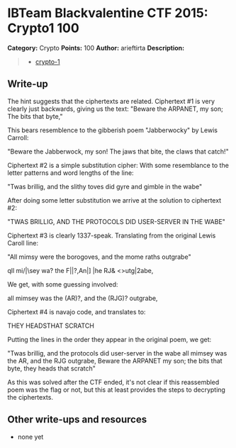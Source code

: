 # IBTeam Blackvalentine CTF 2015: Crypto1 100

**Category:** Crypto
**Points:** 100
**Author:** arieftirta
**Description:**

> * [crypto-1](crypto-1)

## Write-up

The hint suggests that the ciphertexts are related. Ciphertext #1 is very clearly just backwards, giving us the text:
"Beware the ARPANET, my son; The bits that byte,"

This bears resemblence to the gibberish poem "Jabberwocky" by Lewis Carroll:

"Beware the Jabberwock, my son! The jaws that bite, the claws that catch!"

Ciphertext #2 is a simple substitution cipher: With some resemblance to the letter patterns and word lengths of the line:

"Twas brillig, and the slithy toves did gyre and gimble in the wabe"

After doing some letter substitution we arrive at the solution to ciphertext #2:

"TWAS BRILLIG, AND THE PROTOCOLS DID USER-SERVER IN THE WABE"

Ciphertext #3 is clearly 1337-speak. Translating from the original Lewis Caroll line:

"All mimsy were the borogoves, and the mome raths outgrabe"

qll mi/|\sey wa? the F||?,An|] |he RJ& <>utg|2abe,

We get, with some guessing involved:

all mimsey was the (AR)?, and the (RJG)? outgrabe,

Ciphertext #4 is navajo code, and translates to:

THEY HEADSTHAT SCRATCH

Putting the lines in the order they appear in the original poem, we get:

"Twas brillig, and the protocols did user-server in the wabe
all mimsey was the AR, and the RJG outgrabe,
Beware the ARPANET my son; the bits that byte, they heads that scratch"

As this was solved after the CTF ended, it's not clear if this reassembled poem was the flag or not, but this at least provides the steps to decrypting the ciphertexts.


## Other write-ups and resources

* none yet
